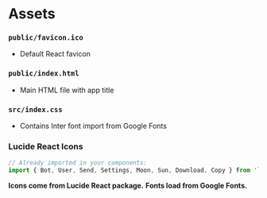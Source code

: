 # Assets

### `public/favicon.ico` 
- Default React favicon

### `public/index.html`   
- Main HTML file with app title

### `src/index.css` 
- Contains Inter font import from Google Fonts

### Lucide React Icons 
```javascript
// Already imported in your components:
import { Bot, User, Send, Settings, Moon, Sun, Download, Copy } from 'lucide-react';
```

**Icons come from Lucide React package.**
**Fonts load from Google Fonts.**
